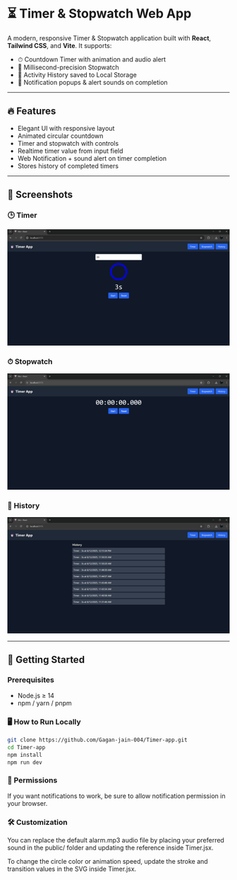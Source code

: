 # ⏳ Timer & Stopwatch Web App

A modern, responsive  Timer & Stopwatch application built with **React**, **Tailwind CSS**, and **Vite**. It supports:
- ⏱ Countdown Timer with animation and audio alert
- 🛑 Millisecond-precision Stopwatch
- 📜 Activity History saved to Local Storage
- 🔔 Notification popups & alert sounds on completion

---

## 🔥 Features

- Elegant UI with responsive layout
- Animated circular countdown
- Timer and stopwatch with controls
- Realtime timer value from input field
- Web Notification + sound alert on timer completion
- Stores history of completed timers

---

## 📸 Screenshots

### 🕒 Timer
![Timer](public/tmr.png)

### ⏱ Stopwatch
![Stopwatch](public/stpw.png)

### 📖 History 
![History](public/hstr.png)

---

## 🚀 Getting Started

### Prerequisites
- Node.js ≥ 14
- npm / yarn / pnpm

### 🖥️ How to Run Locally

```bash
git clone https://github.com/Gagan-jain-004/Timer-app.git
cd Timer-app
npm install
npm run dev

```
### 📢 Permissions
If you want notifications to work, be sure to allow notification permission in your browser.

### 🛠 Customization
You can replace the default alarm.mp3 audio file by placing your preferred sound in the public/ folder and updating the reference inside Timer.jsx.

To change the circle color or animation speed, update the stroke and transition values in the SVG inside Timer.jsx.






 